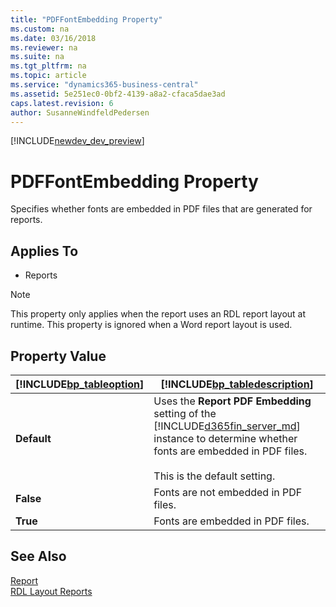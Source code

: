 ```yaml
---
title: "PDFFontEmbedding Property"
ms.custom: na
ms.date: 03/16/2018
ms.reviewer: na
ms.suite: na
ms.tgt_pltfrm: na
ms.topic: article
ms.service: "dynamics365-business-central"
ms.assetid: 5e251ec0-0bf2-4139-a8a2-cfaca5dae3ad
caps.latest.revision: 6
author: SusanneWindfeldPedersen
---
```


[!INCLUDE[newdev_dev_preview](../includes/newdev_dev_preview.md)]

# PDFFontEmbedding Property
Specifies whether fonts are embedded in PDF files that are generated for reports.  
  
## Applies To  
  
-   Reports  
  
> [!NOTE]  
>  This property only applies when the report uses an RDL report layout at runtime. This property is ignored when a Word report layout is used.  
  
## Property Value  
  
|[!INCLUDE[bp_tableoption](../includes/bp_tableoption_md.md)]|[!INCLUDE[bp_tabledescription](../includes/bp_tabledescription_md.md)]|  
|----------------------------------|---------------------------------------|  
|**Default**|Uses the **Report PDF Embedding** setting of the [!INCLUDE[d365fin_server_md](../includes/d365fin_server_md.md)] instance to determine whether fonts are embedded in PDF files.  <br /><br /> This is the default setting.|  
|**False**|Fonts are not embedded in PDF files.|  
|**True**|Fonts are embedded in PDF files.|  

## See Also
[Report](../devenv-reports.md)  
[RDL Layout Reports](../devenv-howto-rdl-report-layout.md) 

<!-- 
|[!INCLUDE[bp_tableoption](../includes/bp_tableoption_md.md)]|[!INCLUDE[bp_tabledescription](../includes/bp_tabledescription_md.md)]|  
|----------------------------------|---------------------------------------|  
|**Default**|Uses the **Report PDF Embedding** setting of the [!INCLUDE[d365fin_server_md](includes/d365fin_server_md.md)] instance to determine whether fonts are embedded in PDF files. <!-- For more information, see [Configuring Microsoft Dynamics NAV Server](Configuring-Microsoft-Dynamics-NAV-Server.md).<br /><br /> This is the default setting.|  
|**False**|Fonts are not embedded in PDF files.|  
|**True**|Fonts are embedded in PDF files.|  

## Remarks  
 This property applies when an RDLC report is saved as a PDF under the following circumstances:  
  
-   On the [!INCLUDE[d365fin_long_md](../includes/d365fin_long_md.md)] client when the user chooses to save a report as PDF from the report's request page or print preview.  
  
    > [!NOTE]  
    >  This property is ignored when a report is saved as PDF from the print preview in the [!INCLUDE[nav_web](../includes/nav_web_md.md)]. In this case, the [!INCLUDE[d365_server_md](includes/d365_server_md.md)] instance setting is always used.  
  
-   On [!INCLUDE[d365_server_md](includes/d365_server_md.md)] by the [SAVEAS Method](../methods/devenv-SAVEAS-method.md) or [SAVEASPDF Method \(Report\)](../methods/devenv-SAVEASPDF-method-Report.md).  
  
 Embedding fonts in a PDF of a report makes sure that the PDF will use the same fonts as the original file, regardless of where the PDF is opened and which fonts are installed on the computer. However, embedding fonts can significantly increase the size of the PDF files. By disabling font embedding, you can decrease the size of the report PDF files.  
  
## See Also  
 [Running Reports](Running-Reports.md) -->